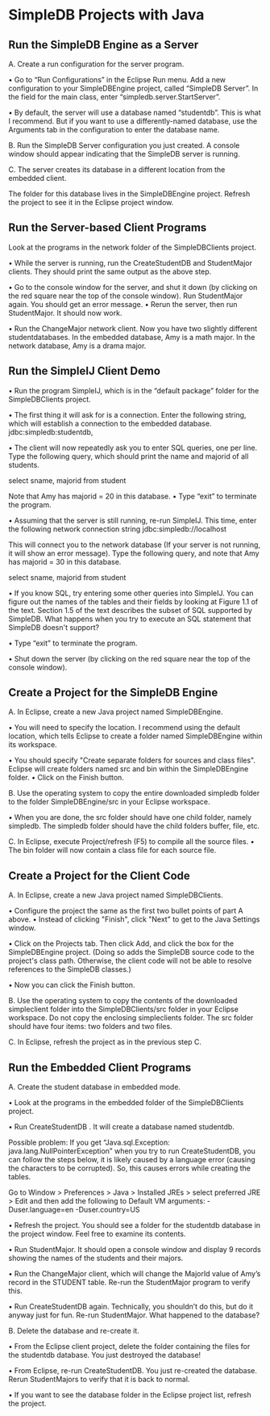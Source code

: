 # SimpleDB Projects with Java

<h2>Run the SimpleDB Engine as a Server</h2> 

A. Create a run configuration for the server program.

• Go to “Run Configurations” in the Eclipse Run menu. Add a new configuration to your
SimpleDBEngine project, called “SimpleDB Server”. In the field for the main class, enter “simpledb.server.StartServer”.

• By default, the server will use a database named “studentdb”. This is what I recommend. But if you want to use a differently-named database, use the Arguments tab in the configuration to enter the database name.

B. Run the SimpleDB Server configuration you just created. A console window should appear indicating that the SimpleDB server is running.

C. The server creates its database in a different location from the embedded client.

The folder for this database lives in the SimpleDBEngine project. Refresh the project to
see it in the Eclipse project window.

<h2>Run the Server-based Client Programs</h2> 

Look at the programs in the network folder of the SimpleDBClients project.

• While the server is running, run the CreateStudentDB and StudentMajor clients. They should print the same output as the above step.

• Go to the console window for the server, and shut it down (by clicking on the red square near the top of the console window). Run StudentMajor again. You should get an error message. • Rerun the server, then run StudentMajor. It should now work.

• Run the ChangeMajor network client. Now you have two slightly different studentdatabases. In the embedded database, Amy is a math major. In the network database, Amy is a drama major.


<h2>Run the SimpleIJ Client Demo</h2> 

• Run the program SimpleIJ, which is in the “default package” folder for the SimpleDBClients project.

• The first thing it will ask for is a connection. Enter the following string, which will establish a connection to the embedded database.
jdbc:simpledb:studentdb,

• The client will now repeatedly ask you to enter SQL queries, one per line. Type the following query, which should print the name and majorid of all students. 

select sname, majorid from student

Note that Amy has majorid = 20 in this database. • Type “exit” to terminate the program.

• Assuming that the server is still running, re-run SimpleIJ. This time, enter the following network connection string
jdbc:simpledb://localhost

This will connect you to the network database (If your server is not running, it will show an error message). Type the following query, and note that Amy has majorid = 30 in this database.

select sname, majorid from student

• If you know SQL, try entering some other queries into SimpleIJ. You can figure out the names of the tables and their fields by looking at Figure 1.1 of the text. Section 1.5 of the text describes the subset of SQL supported by SimpleDB. What happens when you try to execute an SQL statement that SimpleDB doesn't support?

• Type “exit” to terminate the program.

• Shut down the server (by clicking on the red square near the top of the console window).

<h2>Create a Project for the SimpleDB Engine</h2>

A. In Eclipse, create a new Java project named SimpleDBEngine.

• You will need to specify the location. I recommend using the default location, which tells Eclipse to create a folder named SimpleDBEngine within its workspace.

• You should specify "Create separate folders for sources and class files". Eclipse will create folders named src and bin within the SimpleDBEngine folder. • Click on the Finish button.

B. Use the operating system to copy the entire downloaded simpledb folder to the folder SimpleDBEngine/src in your Eclipse workspace.

• When you are done, the src folder should have one child folder, namely simpledb. The simpledb folder should have the child folders buffer, file, etc.

C. In Eclipse, execute Project/refresh (F5) to compile all the source files. • The bin folder will now contain a class file for each source file.

<h2>Create a Project for the Client Code</h2>

A. In Eclipse, create a new Java project named SimpleDBClients.

• Configure the project the same as the first two bullet points of part A above. • Instead of clicking "Finish", click "Next" to get to the Java Settings window.

• Click on the Projects tab. Then click Add, and click the box for the SimpleDBEngine project. (Doing so adds the SimpleDB source code to the project's class path. Otherwise, the client code will not be able to resolve references to the SimpleDB classes.)

• Now you can click the Finish button.

B. Use the operating system to copy the contents of the downloaded simpleclient folder into the SimpleDBClients/src folder in your Eclipse workspace. Do not copy the enclosing simpleclients folder. The src folder should have four items: two folders and two files.

C. In Eclipse, refresh the project as in the previous step C.

<h2>Run the Embedded Client Programs</h2>

A. Create the student database in embedded mode.

• Look at the programs in the embedded folder of the SimpleDBClients project.

• Run CreateStudentDB . It will create a database named studentdb.

Possible problem: If you get “Java.sql.Exception: java.lang.NullPointerException” when you try to run CreateStudentDB, you can follow the steps below, it is likely caused by a language error (causing the characters to be corrupted). So, this causes errors while creating the tables.

Go to Window > Preferences > Java > Installed JREs > select preferred JRE > Edit and then add the following to Default VM arguments:
 -Duser.language=en -Duser.country=US
 
• Refresh the project. You should see a folder for the studentdb database in the project window. Feel free to examine its contents.

• Run StudentMajor. It should open a console window and display 9 records showing the names of the students and their majors.

• Run the ChangeMajor client, which will change the MajorId value of Amy’s record in the STUDENT table. Re-run the StudentMajor program to verify this.

• Run CreateStudentDB again. Technically, you shouldn’t do this, but do it anyway just for fun. Re-run StudentMajor. What happened to the database?

B. Delete the database and re-create it.

• From the Eclipse client project, delete the folder containing the files for the studentdb database. You just destroyed the database!

• From Eclipse, re-run CreateStudentDB. You just re-created the database. Rerun StudentMajors to verify that it is back to normal.

• If you want to see the database folder in the Eclipse project list, refresh the project.




